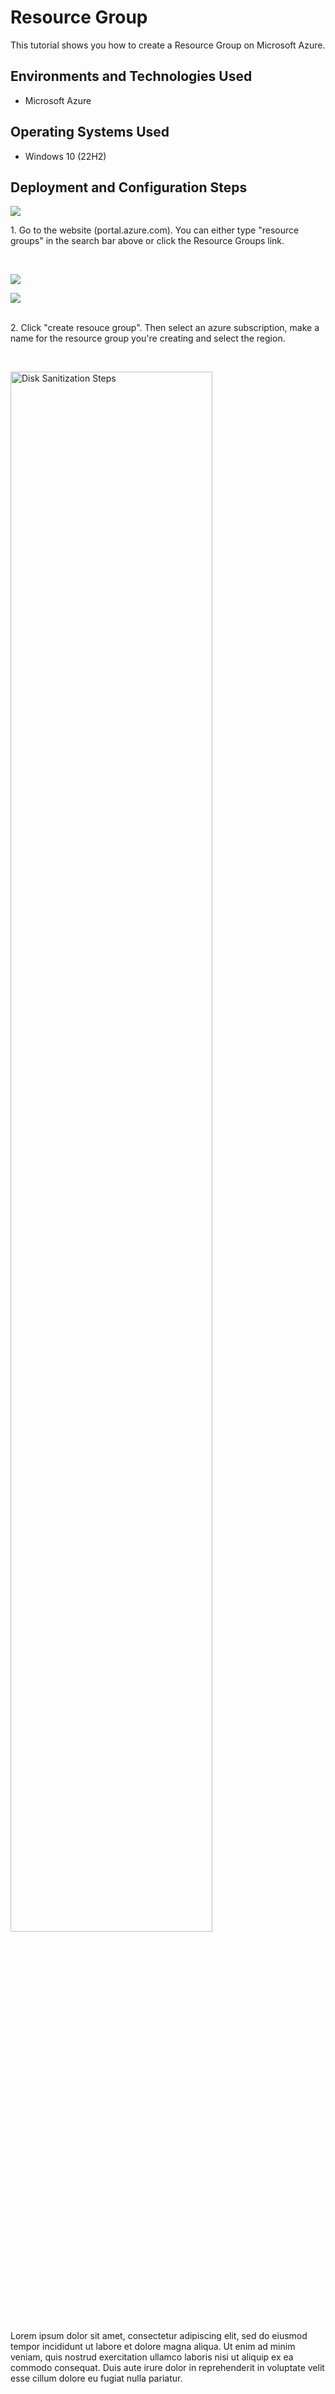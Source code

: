 # Resource Group

This tutorial shows you how to create a Resource Group on Microsoft Azure.<br />



<h2>Environments and Technologies Used</h2>

- Microsoft Azure

<h2>Operating Systems Used </h2>

- Windows 10 (22H2)



<h2>Deployment and Configuration Steps</h2>

<p>
<img src="https://i.imgur.com/Aet1p8f.png"/>
</p>
<p>
1. Go to the website (portal.azure.com). You can either type "resource groups" in the search bar above or click the Resource Groups link.
</p>
<br />

<p>
<img src="https://i.imgur.com/GAbUNag.png"/>
</p>
<p>
<p>
<img src="https://i.imgur.com/QHdTvUA.png"/>
</p>
<p>

</p>
<br />
2. Click "create resouce group". Then select an azure subscription, make a name for the resource group you're creating and select the region.
</p>
<br />

<p>
<img src="https://i.imgur.com/DJmEXEB.png" height="80%" width="80%" alt="Disk Sanitization Steps"/>
</p>
<p>
Lorem ipsum dolor sit amet, consectetur adipiscing elit, sed do eiusmod tempor incididunt ut labore et dolore magna aliqua. Ut enim ad minim veniam, quis nostrud exercitation ullamco laboris nisi ut aliquip ex ea commodo consequat. Duis aute irure dolor in reprehenderit in voluptate velit esse cillum dolore eu fugiat nulla pariatur.
</p>
<br />
